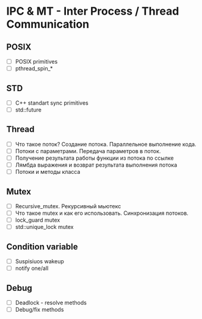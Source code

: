# IPC & MT - Inter Process / Thread Communication

## POSIX

- [ ] POSIX primitives
- [ ] pthread_spin_*

## STD

- [ ] C++ standart sync primitives
- [ ] std::future

## Thread

- [ ] Что такое поток? Создание потока. Параллельное выполнение кода.
- [ ] Потоки с параметрами. Передача параметров в поток.
- [ ] Получение результата работы функции из потока по ссылке
- [ ] Лямбда выражения и возврат результата выполнения потока
- [ ] Потоки и методы класса

## Mutex

- [ ] Recursive_mutex. Рекурсивный мьютекс
- [ ] Что такое mutex и как его использовать. Синхронизация потоков.
- [ ] lock_guard mutex
- [ ] std::unique_lock mutex

## Condition variable

- [ ] Suspisiuos wakeup
- [ ] notify one/all

## Debug

- [ ] Deadlock - resolve methods
- [ ] Debug/fix methods
